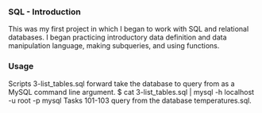 ### SQL - Introduction

This was my first project in which I began to work with SQL and relational databases. I began practicing introductory data definition and data manipulation language, making subqueries, and using functions.

### Usage 

Scripts 3-list_tables.sql forward take the database to query from as a MySQL command line argument. $ cat 3-list_tables.sql | mysql -h localhost -u root -p mysql Tasks 101-103 query from the database temperatures.sql.